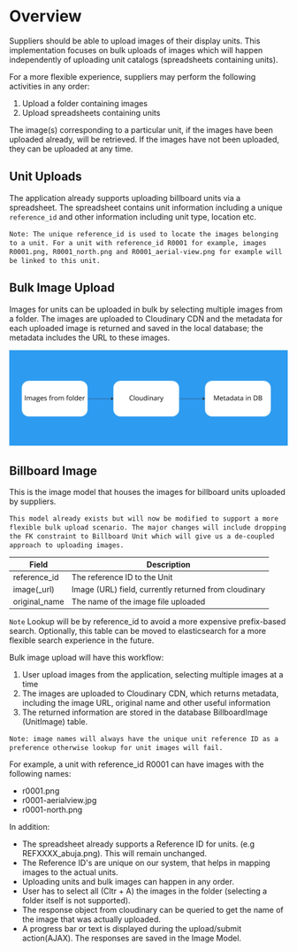 # Overview

Suppliers should be able to upload images of their display units. This implementation focuses on bulk uploads of images which will happen independently of uploading unit catalogs (spreadsheets containing units).

For a more flexible experience, suppliers may perform the following activities in any order:

1. Upload a folder containing images
1. Upload spreadsheets containing units

The image(s) corresponding to a particular unit, if the images have been uploaded already, will be retrieved. If the images have not been uploaded, they can be uploaded at any time.

## Unit Uploads

The application already supports uploading billboard units via a spreadsheet. The spreadsheet contains unit information including a unique `reference_id` and other information including unit type, location etc.

```
Note: The unique reference_id is used to locate the images belonging to a unit. For a unit with reference_id R0001 for example, images R0001.png, R0001_north.png and R0001_aerial-view.png for example will be linked to this unit.
```

## Bulk Image Upload

Images for units can be uploaded in bulk by selecting multiple images from a folder. The images are uploaded to Cloudinary CDN and the metadata for each uploaded image is returned and saved in the local database; the metadata includes the URL to these images.

![Bulk Images Upload](./bulk-image-upload.jpg)

## Billboard Image

This is the image model that houses the images for billboard units uploaded by suppliers.

```
This model already exists but will now be modified to support a more flexible bulk upload scenario. The major changes will include dropping the FK constraint to Billboard Unit which will give us a de-coupled approach to uploading images.
```

| Field         | Description                                           |
| ------------- | ----------------------------------------------------- |
| reference_id  | The reference ID to the Unit                          |
| image(\_url)  | Image (URL) field, currently returned from cloudinary |
| original_name | The name of the image file uploaded                   |

`Note` Lookup will be by reference_id to avoid a more expensive prefix-based search. Optionally, this table can be moved to elasticsearch for a more flexible search experience in the future.

Bulk image upload will have this workflow:

1. User upload images from the application, selecting multiple images at a time
1. The images are uploaded to Cloudinary CDN, which returns metadata, including the image URL, original name and other useful information
1. The returned information are stored in the database BillboardImage (UnitImage) table.

```
Note: image names will always have the unique unit reference ID as a preference otherwise lookup for unit images will fail.
```

For example, a unit with reference_id R0001 can have images with the following names:

- r0001.png
- r0001-aerialview.jpg
- r0001-north.png

In addition:

- The spreadsheet already supports a Reference ID for units. (e.g REFXXXX_abuja.png). This will remain unchanged.
- The Reference ID's are unique on our system, that helps in mapping images to the actual units.
- Uploading units and bulk images can happen in any order.
- User has to select all (Cltr + A) the images in the folder (selecting a folder itself is not supported).
- The response object from cloudinary can be queried to get the name of the image that was actually uploaded.
- A progress bar or text is displayed during the upload/submit action(AJAX). The responses are saved in the Image Model.
